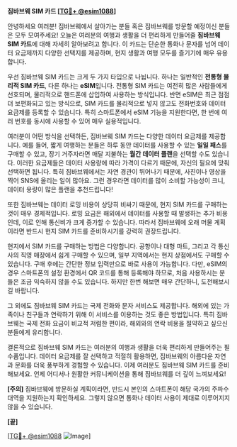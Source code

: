 **짐바브웨 SIM 카드 [[TG💪+ @esim1088](https://t.me/s/esim1088)]**

안녕하세요 여러분! 짐바브웨에서 살아가는 분들 혹은 짐바브웨를 방문할 예정이신 분들은 모두 모여주세요! 오늘은 여러분의 여행과 생활을 더 편리하게 만들어줄 **짐바브웨 SIM 카드**에 대해 자세히 알아보려고 합니다. 이 카드는 단순한 통화나 문자를 넘어 데이터 요금제까지 다양한 선택지를 제공하며, 현지 생활과 여행 모두를 즐기기에 매우 유용합니다.

우선 짐바브웨 SIM 카드는 크게 두 가지 타입으로 나뉩니다. 하나는 일반적인 **전통형 물리적 SIM 카드**, 다른 하나는 **eSIM**입니다. 전통형 SIM 카드는 여전히 많은 사람들에게 선호되며, 물리적으로 핸드폰에 삽입하여 사용하는 방식입니다. 반면 eSIM은 최근 점점 더 보편화되고 있는 방식으로, SIM 카드를 물리적으로 넣지 않고도 전화번호와 데이터 요금제를 등록할 수 있습니다. 특히 스마트폰에서 eSIM 기능을 지원한다면, 한 번에 여러 번호를 동시에 사용할 수 있어 매우 실용적입니다.

여러분이 어떤 방식을 선택하든, 짐바브웨 SIM 카드는 다양한 데이터 요금제를 제공합니다. 예를 들어, 짧게 여행하는 분들은 하루 동안 데이터를 사용할 수 있는 **일일 패스**를 구매할 수 있고, 장기 거주자라면 매달 지불하는 **월간 데이터 플랜**을 선택할 수도 있습니다. 이러한 요금제들은 데이터 사용량에 따라 가격이 다르기 때문에, 자신의 필요에 맞춰 선택하면 됩니다. 특히 짐바브웨에서는 자연 경관이 뛰어나기 때문에, 사진이나 영상을 찍어 SNS에 올리는 일이 많아요. 그런 경우라면 데이터를 많이 소비할 가능성이 크니, 데이터 용량이 많은 플랜을 추천드립니다!

또한 짐바브웨는 데이터 로밍 비용이 상당히 비싸기 때문에, 현지 SIM 카드를 구매하는 것이 매우 경제적입니다. 로밍 요금은 해외에서 데이터를 사용할 때 발생하는 추가 비용인데, 이로 인해 통신비가 크게 증가할 수 있습니다. 따라서 짐바브웨에 오래 머물 계획이라면 반드시 현지 SIM 카드를 준비하시기를 강력히 권장드립니다.

현지에서 SIM 카드를 구매하는 방법은 다양합니다. 공항이나 대형 마트, 그리고 각 통신사의 직영 매장에서 쉽게 구매할 수 있으며, 일부 지역에서는 현지 상점에서도 구매할 수 있습니다. 구매 후에는 간단한 정보 입력만으로 바로 사용이 가능합니다. 다만, eSIM의 경우 스마트폰의 설정 환경에서 QR 코드를 통해 등록해야 하므로, 처음 사용하시는 분들은 조금 익숙하지 않을 수도 있습니다. 하지만 한번 해보면 매우 간단하니, 도전해보시길 바랍니다.

그 외에도 짐바브웨 SIM 카드는 국제 전화와 문자 서비스도 제공합니다. 해외에 있는 가족이나 친구들과 연락하기 위해 이 서비스를 이용하는 것도 좋은 방법입니다. 특히 짐바브웨는 국제 전화 요금이 비교적 저렴한 편이라, 해외와의 연락 비용을 절약하고 싶으신 분들에게 유리합니다.

결론적으로 짐바브웨 SIM 카드는 여러분의 여행과 생활을 더욱 편리하게 만들어주는 필수품입니다. 데이터 요금제를 잘 선택하고 적절히 활용하면, 짐바브웨의 아름다운 자연과 문화를 더욱 풍부하게 경험할 수 있습니다. 이제 여러분도 짐바브웨 SIM 카드를 준비해보세요. 언제 어디서나 원활한 커뮤니케이션을 통해 짐바브웨를 더 깊이 느껴보세요!

**[주의]** 짐바브웨에 방문하실 계획이라면, 반드시 본인의 스마트폰이 해당 국가의 주파수 대역을 지원하는지 확인하세요. 그렇지 않으면 통화나 데이터 사용이 제대로 이루어지지 않을 수 있습니다.

**[끝]**

[[TG💪+ @esim1088](https://t.me/s/esim1088) ![Image](https://i.postimg.cc/Y0z9fWf4/image.png)]